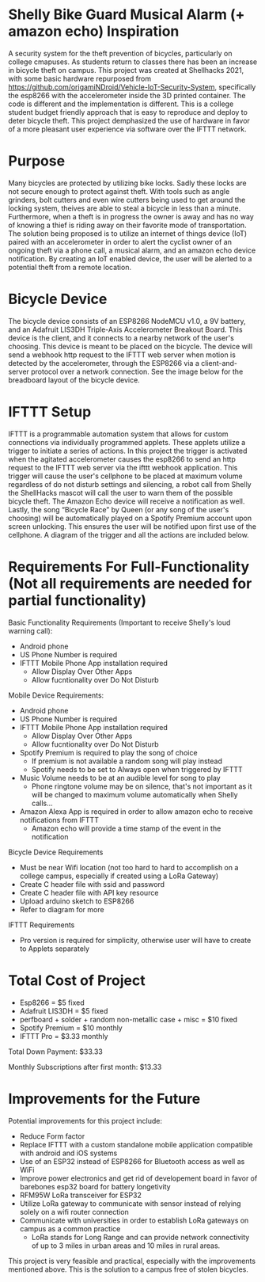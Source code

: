 # Shelly Bike Guard Musical Alarm (+ amazon echo) Inspiration

A security system for the theft prevention of bicycles, particularly on college cmapuses. As students return to classes there has been 
an increase in bicycle theft on campus. This project was created at Shellhacks 2021, with some basic hardware repurposed from 
https://github.com/origamiNDroid/Vehicle-IoT-Security-System, specifically the esp8266 with the accelerometer inside the 3D printed container. 
The code is different and the implementation is different. This is a college student budget friendly approach that is easy to reproduce and 
deploy to deter bicycle theft. This project demphasized the use of hardware in favor of a more pleasant user experience via software over the IFTTT network.


# Purpose
 
Many bicycles are protected by utilizing bike locks. Sadly these locks are not secure enough to protect against theft. With tools such as angle 
grinders, bolt cutters and even wire cutters being used to get around the locking system, theives are able to steal a bicycle in less than a minute. 
Furthermore, when a theft is in progress the owner is away and has no way of knowing a thief is riding away on their favorite mode of transportation. 
The solution being proposed is to utilize an internet of things device (IoT) paired with an accelerometer in order to alert the cyclist owner of 
an ongoing theft via a phone call, a musical alarm, and an amazon echo device notification. By creating an IoT enabled device, the user will be 
alerted to a potential theft from a remote location.


# Bicycle Device

The bicycle device consists of an ESP8266 NodeMCU v1.0, a 9V battery, and an Adafruit LIS3DH Triple-Axis Accelerometer Breakout Board. This device is the 
client, and it connects to a nearby network of the user's choosing. This device is meant to be placed on the bicycle. The device will send a webhook http 
request to the IFTTT web server when motion is detected by the accelerometer, through the ESP8266 via a client-and-server protocol over a network connection. 
See the image below for the breadboard layout of the bicycle device.


# IFTTT Setup
IFTTT is a programmable automation system that allows for custom connections via individually programmed applets. These applets utilize a trigger to initiate 
a series of actions. In this project the trigger is activated when the agitated accelerometer causes the esp8266 to send an http request to the IFTTT web server via the ifttt webhook application. This trigger will cause the user's cellphone to be placed at maximum volume regardless of do not disturb settings and silencing, a robot call from Shelly the ShellHacks mascot will call the user to warn them of the possible bicycle theft. The Amazon Echo device will receive a notification as well. Lastly, the song “Bicycle Race” by Queen (or any song of the user's choosing) will be automatically played on a Spotify Premium account upon screen unlocking. This ensures the user will be notified upon first
use of the cellphone. A diagram of the trigger and all the actions are included below.


# Requirements For Full-Functionality (Not all requirements are needed for partial functionality)

Basic Functionality Requirements (Important to receive Shelly's loud warning call):
- Android phone
- US Phone Number is required
- IFTTT Mobile Phone App installation required
  - Allow Display Over Other Apps 
  - Allow fucntionality over Do Not Disturb

Mobile Device Requirements:
- Android phone
- US Phone Number is required
- IFTTT Mobile Phone App installation required
  - Allow Display Over Other Apps 
  - Allow fucntionality over Do Not Disturb
- Spotify Premium is required to play the song of choice
  - If premium is not available a random song will play instead
  - Spotify needs to be set to Always open when triggered by IFTTT
- Music Volume needs to be at an audible level for song to play
  - Phone ringtone volume may be on silence, that's not important as it will be changed to maximum volume automatically when Shelly calls...
- Amazon Alexa App is required in order to allow amazon echo to receive notifications from IFTTT
  - Amazon echo will provide a time stamp of the event in the notification
  
Bicycle Device Requirements
- Must be near Wifi location (not too hard to hard to accomplish on a college campus, especially if created using a LoRa Gateway)
- Create C header file with ssid and password
- Create C header file with API key resource
- Upload arduino sketch to ESP8266 
- Refer to diagram for more
 
IFTTT Requirements
- Pro version is required for simplicity, otherwise user will have to create to Applets separately

# Total Cost of Project 
- Esp8266 = $5 fixed
- Adafruit LIS3DH = $5 fixed
- perfboard + solder + random non-metallic case + misc = $10 fixed
- Spotify Premium = $10 monthly
- IFTTT Pro = $3.33 monthly

Total Down Payment: $33.33

Monthly Subscriptions after first month: $13.33 

# Improvements for the Future

Potential improvements for this project include:
- Reduce Form factor
- Replace IFTTT with a custom standalone mobile application compatible with android and iOS systems
- Use of an ESP32 instead of ESP8266 for Bluetooth access as well as WiFi
- Improve power electronics and get rid of developement board in favor of barebones esp32 board for battery longetivity
- RFM95W LoRa transceiver for ESP32
- Utilize LoRa gateway to communicate with sensor instead of relying solely on a wifi router connection
- Communicate with universities in order to establish LoRa gateways on campus as a common practice
  - LoRa stands for Long Range and can provide network connectivity of up to 3 miles in urban areas and 10 miles in rural areas.

This project is very feasible and practical, especially with the improvements mentioned above. This is the solution to a campus free of stolen bicycles.
